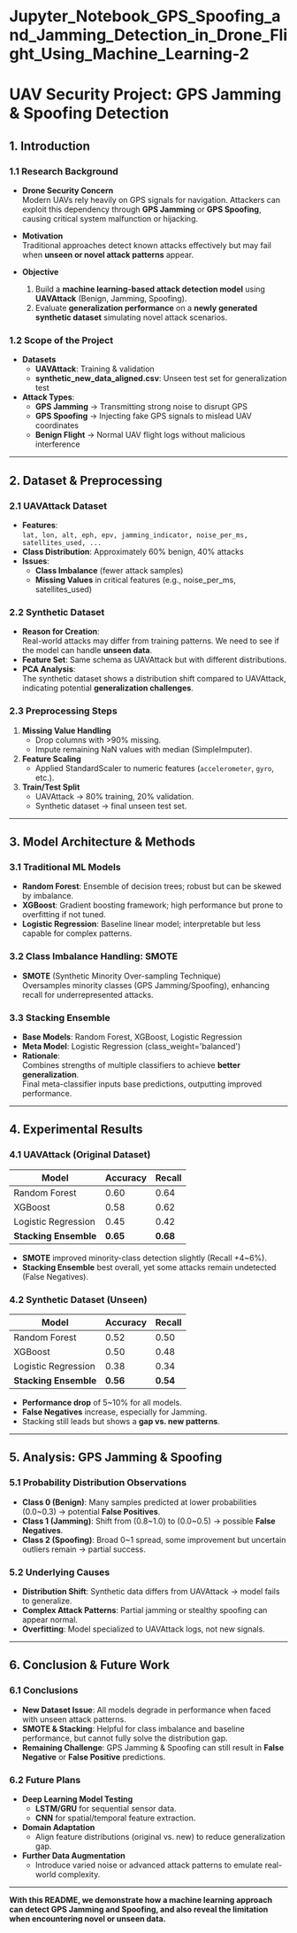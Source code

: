 # Jupyter_Notebook_GPS_Spoofing_and_Jamming_Detection_in_Drone_Flight_Using_Machine_Learning-2

# UAV Security Project: GPS Jamming & Spoofing Detection

## 1. Introduction
### 1.1 Research Background
- **Drone Security Concern**  
  Modern UAVs rely heavily on GPS signals for navigation. Attackers can exploit this dependency through **GPS Jamming** or **GPS Spoofing**, causing critical system malfunction or hijacking.

- **Motivation**  
  Traditional approaches detect known attacks effectively but may fail when **unseen or novel attack patterns** appear.

- **Objective**  
  1. Build a **machine learning-based attack detection model** using **UAVAttack** (Benign, Jamming, Spoofing).
  2. Evaluate **generalization performance** on a **newly generated synthetic dataset** simulating novel attack scenarios.

### 1.2 Scope of the Project
- **Datasets**  
  - **UAVAttack**: Training & validation  
  - **synthetic_new_data_aligned.csv**: Unseen test set for generalization test
- **Attack Types**:  
  - **GPS Jamming** → Transmitting strong noise to disrupt GPS  
  - **GPS Spoofing** → Injecting fake GPS signals to mislead UAV coordinates  
  - **Benign Flight** → Normal UAV flight logs without malicious interference

---

## 2. Dataset & Preprocessing
### 2.1 UAVAttack Dataset
- **Features**:  
  `lat, lon, alt, eph, epv, jamming_indicator, noise_per_ms, satellites_used, ...`
- **Class Distribution**: Approximately 60% benign, 40% attacks
- **Issues**:  
  - **Class Imbalance** (fewer attack samples)  
  - **Missing Values** in critical features (e.g., noise_per_ms, satellites_used)

### 2.2 Synthetic Dataset
- **Reason for Creation**:  
  Real-world attacks may differ from training patterns. We need to see if the model can handle **unseen data**.
- **Feature Set**: Same schema as UAVAttack but with different distributions.
- **PCA Analysis**:  
  The synthetic dataset shows a distribution shift compared to UAVAttack, indicating potential **generalization challenges**.

### 2.3 Preprocessing Steps
1. **Missing Value Handling**  
   - Drop columns with >90% missing.  
   - Impute remaining NaN values with median (SimpleImputer).
2. **Feature Scaling**  
   - Applied StandardScaler to numeric features (`accelerometer`, `gyro`, etc.).
3. **Train/Test Split**  
   - UAVAttack → 80% training, 20% validation.  
   - Synthetic dataset → final unseen test set.

---

## 3. Model Architecture & Methods
### 3.1 Traditional ML Models
- **Random Forest**: Ensemble of decision trees; robust but can be skewed by imbalance.  
- **XGBoost**: Gradient boosting framework; high performance but prone to overfitting if not tuned.  
- **Logistic Regression**: Baseline linear model; interpretable but less capable for complex patterns.

### 3.2 Class Imbalance Handling: SMOTE
- **SMOTE** (Synthetic Minority Over-sampling Technique)  
  Oversamples minority classes (GPS Jamming/Spoofing), enhancing recall for underrepresented attacks.

### 3.3 Stacking Ensemble
- **Base Models**: Random Forest, XGBoost, Logistic Regression  
- **Meta Model**: Logistic Regression (class_weight='balanced')  
- **Rationale**:  
  Combines strengths of multiple classifiers to achieve **better generalization**.  
  Final meta-classifier inputs base predictions, outputting improved performance.

---

## 4. Experimental Results
### 4.1 UAVAttack (Original Dataset)
| Model                 | Accuracy | Recall |
|-----------------------|----------|--------|
| Random Forest         | 0.60     | 0.64   |
| XGBoost              | 0.58     | 0.62   |
| Logistic Regression   | 0.45     | 0.42   |
| **Stacking Ensemble** | **0.65** | **0.68** |

- **SMOTE** improved minority-class detection slightly (Recall +4~6%).  
- **Stacking Ensemble** best overall, yet some attacks remain undetected (False Negatives).

### 4.2 Synthetic Dataset (Unseen)
| Model                 | Accuracy | Recall |
|-----------------------|----------|--------|
| Random Forest         | 0.52     | 0.50   |
| XGBoost              | 0.50     | 0.48   |
| Logistic Regression   | 0.38     | 0.34   |
| **Stacking Ensemble** | **0.56** | **0.54** |

- **Performance drop** of 5~10% for all models.  
- **False Negatives** increase, especially for Jamming.  
- Stacking still leads but shows a **gap vs. new patterns**.

---

## 5. Analysis: GPS Jamming & Spoofing
### 5.1 Probability Distribution Observations
- **Class 0 (Benign)**: Many samples predicted at lower probabilities (0.0~0.3) → potential **False Positives**.
- **Class 1 (Jamming)**: Shift from (0.8~1.0) to (0.0~0.5) → possible **False Negatives**.  
- **Class 2 (Spoofing)**: Broad 0~1 spread, some improvement but uncertain outliers remain → partial success.

### 5.2 Underlying Causes
- **Distribution Shift**: Synthetic data differs from UAVAttack → model fails to generalize.  
- **Complex Attack Patterns**: Partial jamming or stealthy spoofing can appear normal.  
- **Overfitting**: Model specialized to UAVAttack logs, not new signals.

---

## 6. Conclusion & Future Work
### 6.1 Conclusions
- **New Dataset Issue**: All models degrade in performance when faced with unseen attack patterns.
- **SMOTE & Stacking**: Helpful for class imbalance and baseline performance, but cannot fully solve the distribution gap.
- **Remaining Challenge**: GPS Jamming & Spoofing can still result in **False Negative** or **False Positive** predictions.

### 6.2 Future Plans
- **Deep Learning Model Testing**  
  - **LSTM/GRU** for sequential sensor data.  
  - **CNN** for spatial/temporal feature extraction.  
- **Domain Adaptation**  
  - Align feature distributions (original vs. new) to reduce generalization gap.
- **Further Data Augmentation**  
  - Introduce varied noise or advanced attack patterns to emulate real-world complexity.

---

**With this README, we demonstrate how a machine learning approach can detect GPS Jamming and Spoofing, and also reveal the limitation when encountering novel or unseen data.**
